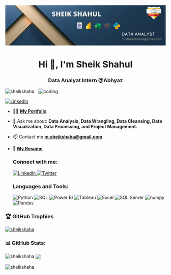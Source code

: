 <head>

<body>

<div align="center">
  <img src="https://github.com/Sheikshaha/sheikshaha/blob/main/Banner.png" alt="Banner" />
</div>
<h1 align="center">Hi 👋, I'm Sheik Shahul</h1>
<h3 align="center">Data Analyat Intern @Abhyaz</h3>

<img align="right" alt="coding" width="400" src="https://user-images.githubusercontent.com/55389276/140866485-8fb1c876-9a8f-4d6a-98dc-08c4981eaf70.gif">

<p align="left"> <img src="https://komarev.com/ghpvc/?username=sheikshaha&label=Profile%20views&color=0e75b6&style=flat" alt="sheikshaha" /> </p>

 <p align="left">
    <a href="https://www.linkedin.com/in/sheikshaha/" target="blank">
      <img src="https://img.shields.io/badge/-Follow%20on%20LinkedIn-blue?style=flat-square&logo=Linkedin&logoColor=white&link=https://www.linkedin.com/in/sheikshaha/"
        alt="LinkedIn" />
    </a>
  </p>

- 👨‍💻 [**My Portfolio**](https://sheikshaha.my.canva.site/) 

- 💬 Ask me about: **Data Analysis, Data Wrangling, Data Cleansing, Data Visualization, Data Processing, and Project Management.**

- 📫 Contact me **m.sheikshaha@gmail.com**

- 📄 [**My Resume**](https://drive.google.com/file/d/1JBYio3M3X1__5mMWidl0OnO_nLbPqey8/view)

  <h3>Connect with me:</h3>
  <p>
    <a href="https://www.linkedin.com/in/sheikshaha/" target="blank">
      <img src="https://img.icons8.com/color/48/linkedin.png" alt="LinkedIn" height="40" width="40" />
    </a>
    <a href="https://twitter.com/sheikshaha2" target="blank">
      <img src="https://img.icons8.com/color/48/twitter--v1.png" alt="Twitter" height="40" width="40" />
    </a>
  </p>

  <h3>Languages and Tools:</h3>
  <p>
    <img src="https://img.icons8.com/color/48/python--v1.png" alt="Python" width="40" height="40" />
    <img src="https://img.icons8.com/color/48/000000/sql.png" alt="SQL" width="40" height="40" />
    <img src="https://img.icons8.com/color/48/000000/power-bi.png" alt="Power BI" width="40" height="40" />
    <img src="https://img.icons8.com/color/48/000000/tableau-software.png" alt="Tableau" width="40" height="40" />
    <img src="https://img.icons8.com/color/48/000000/microsoft-excel-2019--v1.png" alt="Excel" width="40" height="40" />
    <img src="https://img.icons8.com/color/48/microsoft-sql-server.png" alt="SQL Server" width="40" height="40" />
    <img src="https://img.icons8.com/color/48/numpy.png" alt="numpy"width="40" height="40" />
    <img src="https://img.icons8.com/color/48/pandas.png" alt="Pandas" width="40" height="40" />

  </p>

<h3>🏆 GitHub Trophies </h3>

<p align="left"> <a href="https://github.com/ryo-ma/github-profile-trophy"><img src="https://github-profile-trophy.vercel.app/?username=sheikshaha" alt="sheikshaha" /></a> </p>

<h3>📊 GitHub Stats: </h3>

 </p>

<p><img align="left" src="https://github-readme-stats.vercel.app/api/top-langs?username=sheikshaha&show_icons=true&locale=en&layout=compact" alt="sheikshaha" /></p>

<p>&nbsp;<img align="center" src="https://github-readme-stats.vercel.app/api?username=sheikshaha&theme=default&hide_border=false&include_all_commits=true&count_private=true" /></p>

<p><img align="center" src="https://github-readme-streak-stats.herokuapp.com/?user=sheikshaha&" alt="sheikshaha" /></p>


</body>

</html>

